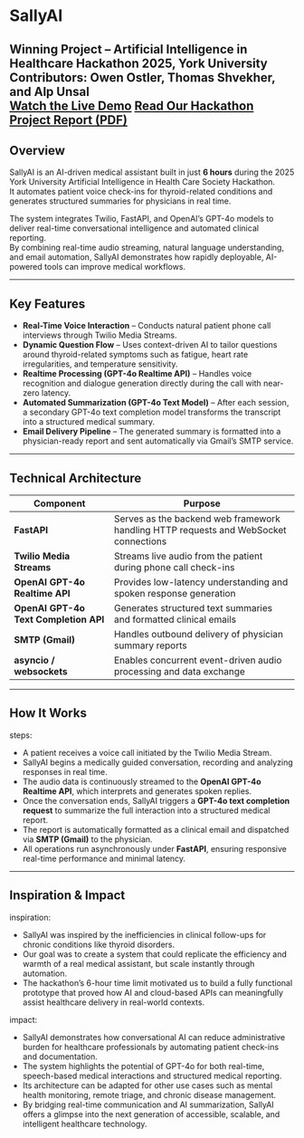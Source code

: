 # SallyAI

**Winning Project – Artificial Intelligence in Healthcare Hackathon 2025, York University**  
**Contributors:** Owen Ostler, Thomas Shvekher, and Alp Unsal  
[Watch the Live Demo](https://www.loom.com/share/2d2c0a3c8157435d90771a2a54d9b075?sid=2885d0ff-8164-49ab-8859-f83a9c6341b6) [Read Our Hackathon Project Report (PDF)](https://github.com/oostler/SallyAI-York-Hack-Winner/blob/main/Medical%20AI%20Hackathon%20-%20Group%207.pdf)
---

## Overview  

SallyAI is an AI-driven medical assistant built in just **6 hours** during the 2025 York University Artificial Intelligence in Health Care Society Hackathon.  
It automates patient voice check-ins for thyroid-related conditions and generates structured summaries for physicians in real time.  

The system integrates Twilio, FastAPI, and OpenAI’s GPT-4o models to deliver real-time conversational intelligence and automated clinical reporting.  
By combining real-time audio streaming, natural language understanding, and email automation, SallyAI demonstrates how rapidly deployable, AI-powered tools can improve medical workflows.

---

## Key Features  

- **Real-Time Voice Interaction** – Conducts natural patient phone call interviews through Twilio Media Streams.  
- **Dynamic Question Flow** – Uses context-driven AI to tailor questions around thyroid-related symptoms such as fatigue, heart rate irregularities, and temperature sensitivity.  
- **Realtime Processing (GPT-4o Realtime API)** – Handles voice recognition and dialogue generation directly during the call with near-zero latency.  
- **Automated Summarization (GPT-4o Text Model)** – After each session, a secondary GPT-4o text completion model transforms the transcript into a structured medical summary.  
- **Email Delivery Pipeline** – The generated summary is formatted into a physician-ready report and sent automatically via Gmail’s SMTP service.  

---

## Technical Architecture  

| Component | Purpose |
|------------|----------|
| **FastAPI** | Serves as the backend web framework handling HTTP requests and WebSocket connections |
| **Twilio Media Streams** | Streams live audio from the patient during phone call check-ins |
| **OpenAI GPT-4o Realtime API** | Provides low-latency understanding and spoken response generation |
| **OpenAI GPT-4o Text Completion API** | Generates structured text summaries and formatted clinical emails |
| **SMTP (Gmail)** | Handles outbound delivery of physician summary reports |
| **asyncio / websockets** | Enables concurrent event-driven audio processing and data exchange |

---

## How It Works  

steps:
  - A patient receives a voice call initiated by the Twilio Media Stream.
  - SallyAI begins a medically guided conversation, recording and analyzing responses in real time.
  - The audio data is continuously streamed to the **OpenAI GPT-4o Realtime API**, which interprets and generates spoken replies.
  - Once the conversation ends, SallyAI triggers a **GPT-4o text completion request** to summarize the full interaction into a structured medical report.
  - The report is automatically formatted as a clinical email and dispatched via **SMTP (Gmail)** to the physician.
  - All operations run asynchronously under **FastAPI**, ensuring responsive real-time performance and minimal latency.

---

## Inspiration & Impact

inspiration:
  - SallyAI was inspired by the inefficiencies in clinical follow-ups for chronic conditions like thyroid disorders.
  - Our goal was to create a system that could replicate the efficiency and warmth of a real medical assistant, but scale instantly through automation.
  - The hackathon’s 6-hour time limit motivated us to build a fully functional prototype that proved how AI and cloud-based APIs can meaningfully assist healthcare delivery in real-world contexts.

impact:
  - SallyAI demonstrates how conversational AI can reduce administrative burden for healthcare professionals by automating patient check-ins and documentation.
  - The system highlights the potential of GPT-4o for both real-time, speech-based medical interactions and structured medical reporting.
  - Its architecture can be adapted for other use cases such as mental health monitoring, remote triage, and chronic disease management.
  - By bridging real-time communication and AI summarization, SallyAI offers a glimpse into the next generation of accessible, scalable, and intelligent healthcare technology.

